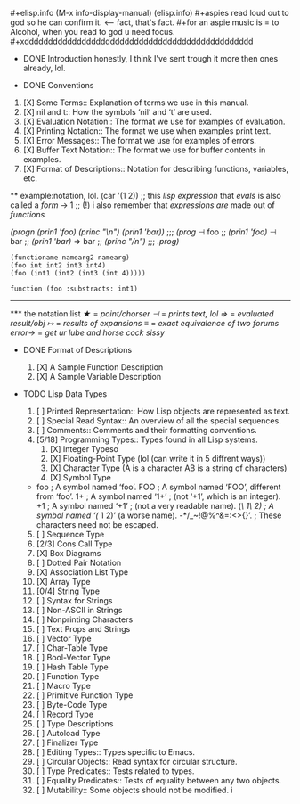 #+elisp.info (M-x info-display-manual) (elisp.info)
#+aspies read loud out to god so he can confirm it. <-- fact, that's fact.
#+for an aspie music is = to Alcohol, when you read to god u need focus.
#+xdddddddddddddddddddddddddddddddddddddddddddddddd

* DONE Introduction
  honestly, I think I've sent trough it
  more then ones already, lol.

* DONE Conventions
 1. [X] Some Terms::                Explanation of terms we use in this manual.
 2. [X] nil and t::                 How the symbols ‘nil’ and ‘t’ are used.
 3. [X] Evaluation Notation::       The format we use for examples of evaluation.
 4. [X] Printing Notation::         The format we use when examples print text.
 5. [X] Error Messages::            The format we use for examples of errors.
 6. [X] Buffer Text Notation::      The format we use for buffer contents in examples.
 7. [X] Format of Descriptions::  Notation for describing functions, variables, etc.

** example:notation, lol.
   (car '(1 2)) ;; this *lisp expression* that *evals* is also called a *form*
   -> 1         ;; (!) i also remember that *expressions are* made out of *functions*

   *(progn (prin1 'foo) (princ "\n") (prin1 'bar))*
    ;;; *(prog*
     ⊣ foo ;; *(prin1 'foo)*
      ⊣ bar ;; *(prin1 'bar)*
       ⇒ bar ;; *(princ "/n")*
    ;;; *.prog)*

    (functioname namearg2 namearg)
    (foo int int2 int3 int4)
    (foo (int1 (int2 (int3 (int 4)))))

    function (foo :substracts: int1)
    
-----------------------------------------------------
*** the notation:list
    *★* = *point/chorser*
    *⊣* = *prints text, lol*
    *⇒* = *evaluated result/obj*
    *↦* = *results of expansions*
    *≡* = *exact equivalence of two forums*
    *error→* = *get ur lube and horse cock sissy*
    
        
* DONE Format of Descriptions
  1. [X] A Sample Function Description  
  2. [X] A Sample Variable Description

	
* TODO Lisp Data Types
  1. [ ] Printed Representation::  How Lisp objects are represented as text.
  2. [ ] Special Read Syntax::       An overview of all the special sequences.
  3. [ ] Comments::                  Comments and their formatting conventions.
  4. [5/18] Programming Types::         Types found in all Lisp systems.
     1. [X] Integer Typeso
     2. [X] Floating-Point Type (lol (can write it in 5 diffrent ways))
     3. [X] Character Type      (A is a character AB is a string of characters)
     4. [X] Symbol Type
	- foo                 ; A symbol named ‘foo’.
          FOO                 ; A symbol named ‘FOO’, different from ‘foo’.
	  1+                  ; A symbol named ‘1+’
                              ;   (not ‘+1’, which is an integer).
          \+1                 ; A symbol named ‘+1’
                              ;   (not a very readable name).
          \(*\ 1\ 2\)         ; A symbol named ‘(* 1 2)’ (a worse name).
           -*/_~!@$%^&=:<>{}  ; A symbol named ‘+-*/_~!@$%^&=:<>{}’.
                         ;   These characters need not be escaped.
     5. [ ] Sequence Type
     6. [2/3] Cons Call Type
	1. [X] Box Diagrams
	2. [ ] Dotted Pair Notation
	3. [X] Association List Type
     7. [X] Array Type
     8. [0/4] String Type
	1. [ ] Syntax for Strings
	2. [ ] Non-ASCII in Strings
	3. [ ] Nonprinting Characters
	4. [ ] Text Props and Strings
     9. [ ] Vector Type
     10. [ ] Char-Table Type
     11. [ ] Bool-Vector Type
     12. [ ] Hash Table Type
     13. [ ] Function Type
     14. [ ] Macro Type
     15. [ ] Primitive Function Type
     16. [ ] Byte-Code Type
     17. [ ] Record Type
     18. [ ] Type Descriptions
     19. [ ] Autoload Type
     20. [ ] Finalizer Type
  5. [ ] Editing Types::             Types specific to Emacs.
  6. [ ] Circular Objects::          Read syntax for circular structure.
  7. [ ] Type Predicates::           Tests related to types.
  8. [ ] Equality Predicates::       Tests of equality between any two objects.
  9. [ ] Mutability::                Some objects should not be modified.
i
